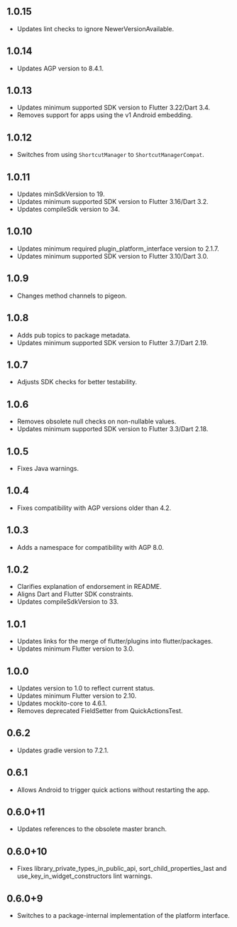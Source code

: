 ## 1.0.15

* Updates lint checks to ignore NewerVersionAvailable.

## 1.0.14

* Updates AGP version to 8.4.1.

## 1.0.13

* Updates minimum supported SDK version to Flutter 3.22/Dart 3.4.
* Removes support for apps using the v1 Android embedding.

## 1.0.12

* Switches from using `ShortcutManager` to `ShortcutManagerCompat`.

## 1.0.11

* Updates minSdkVersion to 19.
* Updates minimum supported SDK version to Flutter 3.16/Dart 3.2.
* Updates compileSdk version to 34.

## 1.0.10

* Updates minimum required plugin_platform_interface version to 2.1.7.
* Updates minimum supported SDK version to Flutter 3.10/Dart 3.0.

## 1.0.9

* Changes method channels to pigeon.

## 1.0.8

* Adds pub topics to package metadata.
* Updates minimum supported SDK version to Flutter 3.7/Dart 2.19.

## 1.0.7

* Adjusts SDK checks for better testability.

## 1.0.6

* Removes obsolete null checks on non-nullable values.
* Updates minimum supported SDK version to Flutter 3.3/Dart 2.18.

## 1.0.5

* Fixes Java warnings.

## 1.0.4

* Fixes compatibility with AGP versions older than 4.2.

## 1.0.3

* Adds a namespace for compatibility with AGP 8.0.

## 1.0.2

* Clarifies explanation of endorsement in README.
* Aligns Dart and Flutter SDK constraints.
* Updates compileSdkVersion to 33.

## 1.0.1

* Updates links for the merge of flutter/plugins into flutter/packages.
* Updates minimum Flutter version to 3.0.

## 1.0.0

* Updates version to 1.0 to reflect current status.
* Updates minimum Flutter version to 2.10.
* Updates mockito-core to 4.6.1.
* Removes deprecated FieldSetter from QuickActionsTest.

## 0.6.2

* Updates gradle version to 7.2.1.

## 0.6.1

* Allows Android to trigger quick actions without restarting the app.

## 0.6.0+11

* Updates references to the obsolete master branch.

## 0.6.0+10

* Fixes library_private_types_in_public_api, sort_child_properties_last and use_key_in_widget_constructors
  lint warnings.

## 0.6.0+9

* Switches to a package-internal implementation of the platform interface.
